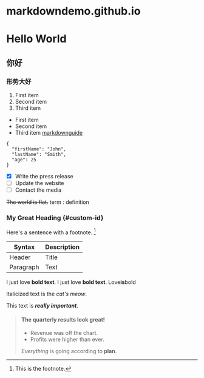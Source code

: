 # markdowndemo.github.io
# Hello World
## 你好
### 形势大好
1. First item
2. Second item
3. Third item
- First item
- Second item
- Third item
[markdownguide](https://www.markdownguide.org/cheat-sheet/)

```
{
  "firstName": "John",
  "lastName": "Smith",
  "age": 25
}
```
- [x] Write the press release
- [ ] Update the website
- [ ] Contact the media

~~The world is flat.~~
	term
: definition

### My Great Heading {#custom-id}

Here's a sentence with a footnote. [^1]

[^1]: This is the footnote.

| Syntax | Description |
| ----------- | ----------- |
| Header | Title |
| Paragraph | Text |

I just love **bold text**.
I just love __bold text__.
Love**is**bold


Italicized text is the *cat's meow*.	

This text is ***really important***.	

> #### The quarterly results look great!
>
> - Revenue was off the chart.
> - Profits were higher than ever.
>
>  *Everything* is going according to **plan**.
